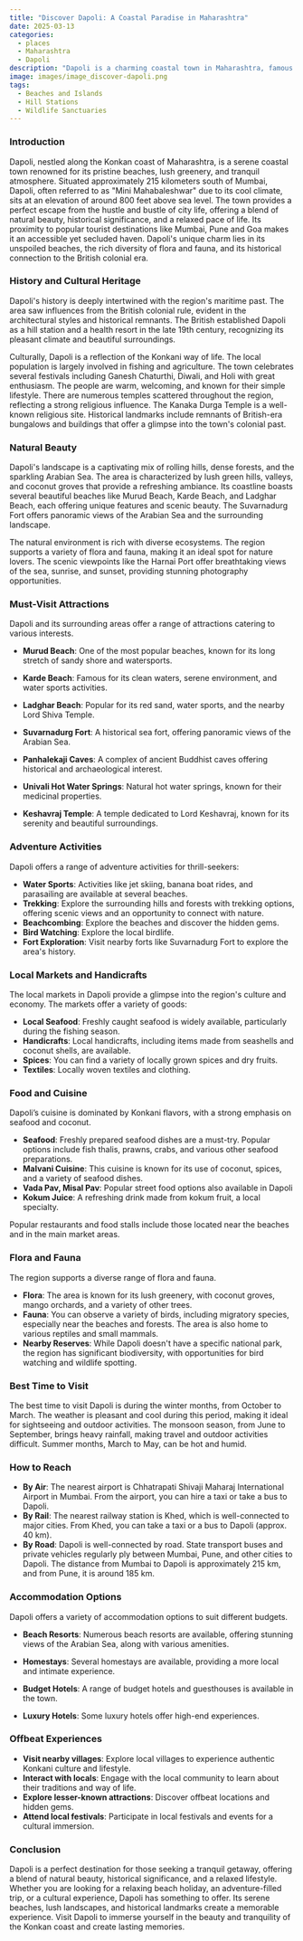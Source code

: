 ```yaml
---
title: "Discover Dapoli: A Coastal Paradise in Maharashtra"
date: 2025-03-13
categories:
  - places
  - Maharashtra
  - Dapoli
description: "Dapoli is a charming coastal town in Maharashtra, famous for its pristine beaches like Vashist Beach and the nearby Dattatreya Temple. It offers a mix of natural beauty and spiritual significance, making it a popular destination for both leisure and pilgrimage."
image: images/image_discover-dapoli.png
tags: 
  - Beaches and Islands
  - Hill Stations
  - Wildlife Sanctuaries
---
```



### **Introduction**

Dapoli, nestled along the Konkan coast of Maharashtra, is a serene coastal town renowned for its pristine beaches, lush greenery, and tranquil atmosphere. Situated approximately 215 kilometers south of Mumbai, Dapoli, often referred to as "Mini Mahabaleshwar" due to its cool climate, sits at an elevation of around 800 feet above sea level. The town provides a perfect escape from the hustle and bustle of city life, offering a blend of natural beauty, historical significance, and a relaxed pace of life. Its proximity to popular tourist destinations like Mumbai, Pune and Goa makes it an accessible yet secluded haven. Dapoli's unique charm lies in its unspoiled beaches, the rich diversity of flora and fauna, and its historical connection to the British colonial era.

### **History and Cultural Heritage**

Dapoli's history is deeply intertwined with the region's maritime past. The area saw influences from the British colonial rule, evident in the architectural styles and historical remnants. The British established Dapoli as a hill station and a health resort in the late 19th century, recognizing its pleasant climate and beautiful surroundings. 

Culturally, Dapoli is a reflection of the Konkani way of life. The local population is largely involved in fishing and agriculture. The town celebrates several festivals including Ganesh Chaturthi, Diwali, and Holi with great enthusiasm. The people are warm, welcoming, and known for their simple lifestyle. There are numerous temples scattered throughout the region, reflecting a strong religious influence. The Kanaka Durga Temple is a well-known religious site. Historical landmarks include remnants of British-era bungalows and buildings that offer a glimpse into the town's colonial past.

###  **Natural Beauty**

Dapoli's landscape is a captivating mix of rolling hills, dense forests, and the sparkling Arabian Sea. The area is characterized by lush green hills, valleys, and coconut groves that provide a refreshing ambiance. Its coastline boasts several beautiful beaches like Murud Beach, Karde Beach, and Ladghar Beach, each offering unique features and scenic beauty. The Suvarnadurg Fort offers panoramic views of the Arabian Sea and the surrounding landscape.



The natural environment is rich with diverse ecosystems. The region supports a variety of flora and fauna, making it an ideal spot for nature lovers. The scenic viewpoints like the Harnai Port offer breathtaking views of the sea, sunrise, and sunset, providing stunning photography opportunities.

### **Must-Visit Attractions**

Dapoli and its surrounding areas offer a range of attractions catering to various interests.

*   **Murud Beach**: One of the most popular beaches, known for its long stretch of sandy shore and watersports.


*   **Karde Beach**: Famous for its clean waters, serene environment, and water sports activities.


*   **Ladghar Beach**: Popular for its red sand, water sports, and the nearby Lord Shiva Temple.


*   **Suvarnadurg Fort**: A historical sea fort, offering panoramic views of the Arabian Sea.


*   **Panhalekaji Caves**: A complex of ancient Buddhist caves offering historical and archaeological interest.


*   **Univali Hot Water Springs**: Natural hot water springs, known for their medicinal properties.


*   **Keshavraj Temple**: A temple dedicated to Lord Keshavraj, known for its serenity and beautiful surroundings.

### **Adventure Activities**

Dapoli offers a range of adventure activities for thrill-seekers:

*   **Water Sports**: Activities like jet skiing, banana boat rides, and parasailing are available at several beaches.
*   **Trekking**: Explore the surrounding hills and forests with trekking options, offering scenic views and an opportunity to connect with nature.
*   **Beachcombing**: Explore the beaches and discover the hidden gems.
*   **Bird Watching**: Explore the local birdlife.
*   **Fort Exploration**: Visit nearby forts like Suvarnadurg Fort to explore the area's history.

### **Local Markets and Handicrafts**

The local markets in Dapoli provide a glimpse into the region's culture and economy. The markets offer a variety of goods:

*   **Local Seafood**: Freshly caught seafood is widely available, particularly during the fishing season.
*   **Handicrafts**: Local handicrafts, including items made from seashells and coconut shells, are available.
*   **Spices**: You can find a variety of locally grown spices and dry fruits.
*   **Textiles**: Locally woven textiles and clothing.

### **Food and Cuisine**

Dapoli’s cuisine is dominated by Konkani flavors, with a strong emphasis on seafood and coconut.

*   **Seafood**: Freshly prepared seafood dishes are a must-try. Popular options include fish thalis, prawns, crabs, and various other seafood preparations.
*   **Malvani Cuisine**: This cuisine is known for its use of coconut, spices, and a variety of seafood dishes.
*   **Vada Pav, Misal Pav**: Popular street food options also available in Dapoli
*   **Kokum Juice**: A refreshing drink made from kokum fruit, a local specialty.

Popular restaurants and food stalls include those located near the beaches and in the main market areas.

### **Flora and Fauna**

The region supports a diverse range of flora and fauna.

*   **Flora**: The area is known for its lush greenery, with coconut groves, mango orchards, and a variety of other trees.
*   **Fauna**: You can observe a variety of birds, including migratory species, especially near the beaches and forests. The area is also home to various reptiles and small mammals.
*   **Nearby Reserves**: While Dapoli doesn't have a specific national park, the region has significant biodiversity, with opportunities for bird watching and wildlife spotting.

### **Best Time to Visit**

The best time to visit Dapoli is during the winter months, from October to March. The weather is pleasant and cool during this period, making it ideal for sightseeing and outdoor activities. The monsoon season, from June to September, brings heavy rainfall, making travel and outdoor activities difficult. Summer months, March to May, can be hot and humid.

### **How to Reach**

*   **By Air**: The nearest airport is Chhatrapati Shivaji Maharaj International Airport in Mumbai. From the airport, you can hire a taxi or take a bus to Dapoli.
*   **By Rail**: The nearest railway station is Khed, which is well-connected to major cities. From Khed, you can take a taxi or a bus to Dapoli (approx. 40 km).
*   **By Road**: Dapoli is well-connected by road. State transport buses and private vehicles regularly ply between Mumbai, Pune, and other cities to Dapoli. The distance from Mumbai to Dapoli is approximately 215 km, and from Pune, it is around 185 km.

### **Accommodation Options**

Dapoli offers a variety of accommodation options to suit different budgets.

*   **Beach Resorts**: Numerous beach resorts are available, offering stunning views of the Arabian Sea, along with various amenities.


*   **Homestays**: Several homestays are available, providing a more local and intimate experience.
*   **Budget Hotels**: A range of budget hotels and guesthouses is available in the town.
*   **Luxury Hotels**: Some luxury hotels offer high-end experiences.

### **Offbeat Experiences**

*   **Visit nearby villages**: Explore local villages to experience authentic Konkani culture and lifestyle.
*   **Interact with locals**: Engage with the local community to learn about their traditions and way of life.
*   **Explore lesser-known attractions**: Discover offbeat locations and hidden gems.
*   **Attend local festivals**: Participate in local festivals and events for a cultural immersion.

### **Conclusion**

Dapoli is a perfect destination for those seeking a tranquil getaway, offering a blend of natural beauty, historical significance, and a relaxed lifestyle. Whether you are looking for a relaxing beach holiday, an adventure-filled trip, or a cultural experience, Dapoli has something to offer. Its serene beaches, lush landscapes, and historical landmarks create a memorable experience. Visit Dapoli to immerse yourself in the beauty and tranquility of the Konkan coast and create lasting memories.


